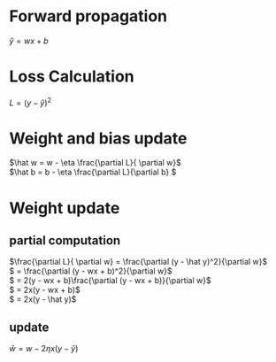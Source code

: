 # Forward propagation
$\hat y = wx + b$

# Loss Calculation
$L = (y - \hat y)^2$

# Weight and bias update
$\hat w = w - \eta \frac{\partial L}{ \partial w}$ \
$\hat b = b - \eta \frac{\partial L}{\partial b} $

# Weight update

## partial computation
$\frac{\partial L}{ \partial w} = \frac{\partial (y - \hat y)^2}{\partial w}$ \
$ = \frac{\partial (y - wx + b)^2}{\partial w}$ \
$ = 2(y - wx + b)\frac{\partial (y - wx + b)}{\partial w}$ \
$ = 2x(y - wx + b)$ \
$ = 2x(y - \hat y)$

## update
$\hat w = w - 2\eta x (y - \hat y)$